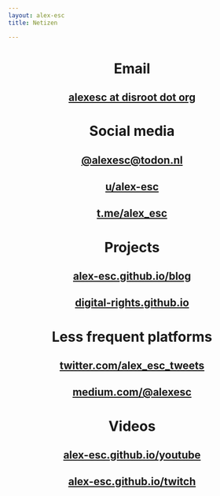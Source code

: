 ```yaml
---
layout: alex-esc
title: Netizen

---
```








<center>
<h1 id="email">Email</h1>
<h2 id="alexesc-at-disroot-dot-org"><a href="mailto:alexesc@disroot.org">alexesc at disroot dot org</a></h2>
<h1 id="social-media">Social media</h1>
<h2 id="alexesctodon.nl"><a href="https://todon.nl/@alexesc">@alexesc@todon.nl</a></h2>
<h2 id="ualex-esc"><a href="https://www.reddit.com/user/alex_esc/">u/alex-esc</a></h2>
<h2 id="t.mealex_esc"><a href="https://t.me/alex_esc">t.me/alex_esc</a></h2>
<h1 id="projects">Projects</h1>
<h2 id="alex-esc.github.ioblog"><a href="https://alex-esc.github.io/posts/">alex-esc.github.io/blog</a></h2>
<h2 id="digital-rights.github.io"><a href="https://digital-rights.github.io/">digital-rights.github.io</a></h2>
<h1 id="less-frequent-platforms">Less frequent platforms</h1>
<h2 id="twitter.comalex_esc_tweets"><a href="https://twitter.com/alex_esc_tweets">twitter.com/alex_esc_tweets</a></h2>
<h2 id="medium.comalexesc"><a href="https://medium.com/@alexesc">medium.com/@alexesc</a></h2>
<h1 id="videos">Videos</h1>
<h2 id="alex-esc.github.ioyoutube"><a href="https://alex-esc.github.io/youtube">alex-esc.github.io/youtube</a></h2>
<h2 id="alex-esc.github.iotwitch"><a href="https://alex-esc.github.io/twitch">alex-esc.github.io/twitch</a></h2>
</center>




<!--


<center>

# Email

## [alexesc at disroot dot org](mailto:alexesc@disroot.org)

# Social media

## [@alexesc@todon.nl](https://todon.nl/@alexesc)

## 	[u/alex-esc](https://www.reddit.com/user/alex_esc/)

## [t.me/alex_esc](https://t.me/alex_esc)

# Projects

## [alex-esc.github.io/blog](https://alex-esc.github.io/posts/)

## [digital-rights.github.io](https://digital-rights.github.io/)

# Less frequent platforms

## [twitter.com/alex_esc_tweets](https://twitter.com/alex_esc_tweets)

## [medium.com/@alexesc](https://medium.com/@alexesc)

# Videos

## [alex-esc.github.io/youtube](https://alex-esc.github.io/youtube)

## [alex-esc.github.io/twitch](https://alex-esc.github.io/twitch)

</center>



<center>
# [Fediverse][1] | [E-mail][2] | [Blog][3] | [Projects][4]
</center>


[1]: https://social.librem.one/@alexesc
[2]: mailto:alexesc@disroot.org
[3]: https://alex-esc.github.io/posts/
[4]: https://alex-esc.github.io/posts/


<iframe src="//rss.bloople.net/?url=http%3A%2F%2Fwww.rssmix.com%2Fu%2F9114087%2Frss.xml&showtitle=false&striphtml=true&type=html"  width="620" height="800"></iframe>

Follow on the [fediverse][1] or [RSS][2].


[1]: https://bots.tinysubversions.com/u/alexesc_social/
[2]: http://www.rssmix.com/u/9114087/rss.xml












https://www.reddit.com/user/alex_esc/.rss
https://social.librem.one/@alexesc.rss
https://alex-esc.github.io/posts/feed.xml
https://alex-esc.github.io/url/feed.xml






-->
